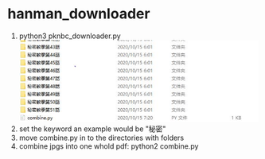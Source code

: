 # hanman_downloader
1. python3 pknbc_downloader.py 
![](res/combine_file_location.JPG)
2. set the keyword an example would be "秘密"
3. move combine.py in to the directories with folders
4. combine jpgs into one whold pdf: python2 combine.py

